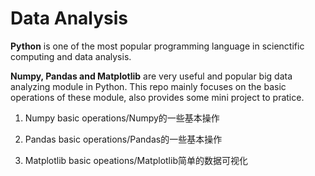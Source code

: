 # Data Analysis

**Python** is one of the most popular programming language in scienctific computing and data analysis.

**Numpy, Pandas and Matplotlib** are very useful and popular big data analyzing module in Python. This repo mainly focuses on the basic operations of these module, also provides some mini project to pratice.

1. Numpy basic operations/Numpy的一些基本操作

2. Pandas basic operations/Pandas的一些基本操作

3. Matplotlib basic opeations/Matplotlib简单的数据可视化
